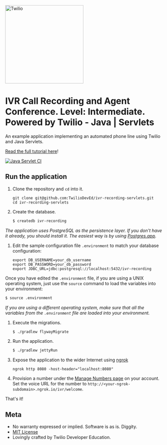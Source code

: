 <a href="https://www.twilio.com">
  <img src="https://static0.twilio.com/marketing/bundles/marketing/img/logos/wordmark-red.svg" alt="Twilio" width="250" />
</a>

# IVR Call Recording and Agent Conference. Level: Intermediate. Powered by Twilio - Java | Servlets

An example application implementing an automated phone line using
Twilio and Java Servlets.

[Read the full tutorial here](https://www.twilio.com/docs/tutorials/walkthrough/ivr-screening/java/servlets)!

[![Java Servlet CI](https://github.com/TwilioDevEd/ivr-recording-servlets/actions/workflows/gradle.yml/badge.svg)](https://github.com/TwilioDevEd/ivr-recording-servlets/actions/workflows/gradle.yml)

## Run the application

1. Clone the repository and `cd` into it.
    ```
    git clone git@github.com:TwilioDevEd/ivr-recording-servlets.git
    cd ivr-recording-servlets
    ```

1. Create the database.

    ```bash
    $ createdb ivr-recording

    ```
  _The application uses PostgreSQL as the persistence layer. If you
  don't have it already, you should install it. The easiest way is by
  using [Postgres.app](http://postgresapp.com/)._

1. Edit the sample configuration file `.environment` to match your database configuration:
    ```
    export DB_USERNAME=your_db_username
    export DB_PASSWORD=your_db_password
    export JDBC_URL=jdbc:postgresql://localhost:5432/ivr-recording
    ```

  Once you have edited the `.environment` file, if you are using a UNIX operating system,
  just use the `source` command to load the variables into your environment:

  ```bash
  $ source .environment
  ```

  _If you are using a different operating system, make sure that all the
  variables from the `.environment` file are loaded into your environment._

1. Execute the migrations.
    ```bash
    $ ./gradlew flywayMigrate
    ```

1. Run the application.
    ```bash
    $ ./gradlew jettyRun
    ```

1. Expose the application to the wider Internet using [ngrok](https://ngrok.com/)

    ```
    ngrok http 8080 -host-header="localhost:8080"
    ```

5. Provision a number under the
   [Manage Numbers page](https://www.twilio.com/user/account/phone-numbers/incoming)
   on your account. Set the voice URL for the number to
   `http://<your-ngrok-subdomain>.ngrok.io/ivr/welcome`.

That's it!

## Meta

* No warranty expressed or implied. Software is as is. Diggity.
* [MIT License](http://www.opensource.org/licenses/mit-license.html)
* Lovingly crafted by Twilio Developer Education.
